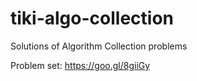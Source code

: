 # tiki-algo-collection
Solutions of Algorithm Collection problems

Problem set: https://goo.gl/8giiGy
